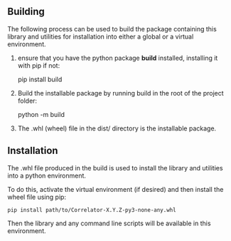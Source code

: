 ## Building

The following process can be used to build the package containing this library and utilities
for installation into either a global or a virtual environment.

1) ensure that you have the python package **build** installed, installing it
with pip if not:


    pip install build


2) Build the installable package by running build in the root of the project folder:


    python -m build

3) The .whl (wheel) file in the dist/ directory is the installable package.

## Installation

The .whl file produced in the build is used to install the library and utilities into a
python environment.

To do this, activate the virtual environment (if desired) and then install
the wheel file using pip:

    pip install path/to/Correlator-X.Y.Z-py3-none-any.whl

Then the library and any command line scripts will be available in this environment.
